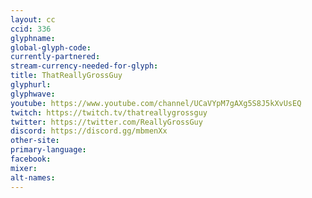 ```yaml
---
layout: cc
ccid: 336
glyphname: 
global-glyph-code: 
currently-partnered: 
stream-currency-needed-for-glyph: 
title: ThatReallyGrossGuy
glyphurl: 
glyphwave: 
youtube: https://www.youtube.com/channel/UCaVYpM7gAXg5S8J5kXvUsEQ
twitch: https://twitch.tv/thatreallygrossguy
twitter: https://twitter.com/ReallyGrossGuy
discord: https://discord.gg/mbmenXx
other-site: 
primary-language: 
facebook: 
mixer: 
alt-names: 
---
```


